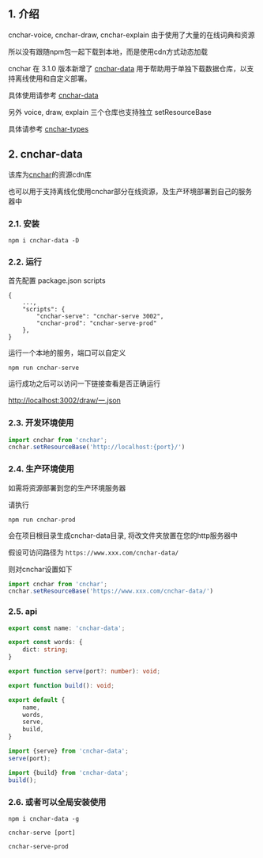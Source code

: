 
## 1. 介绍

cnchar-voice, cnchar-draw, cnchar-explain 由于使用了大量的在线词典和资源

所以没有跟随npm包一起下载到本地，而是使用cdn方式动态加载

cnchar 在 3.1.0 版本新增了 [cnchar-data](https://github.com/cn-char/cnchar-data) 用于帮助用于单独下载数据仓库，以支持离线使用和自定义部署。 

具体使用请参考 [cnchar-data](https://github.com/cn-char/cnchar-data/blob/master/README.md)

另外 voice, draw, explain 三个仓库也支持独立 setResourceBase

具体请参考 [cnchar-types](https://github.com/theajack/cnchar/tree/master/src/cnchar-types)

## 2. cnchar-data

该库为[cnchar](https://www.github.com/theajack/cnchar)的资源cdn库

也可以用于支持离线化使用cnchar部分在线资源，及生产环境部署到自己的服务器中

### 2.1. 安装

```
npm i cnchar-data -D
```

### 2.2. 运行

首先配置 package.json scripts

```
{
    ...,
    "scripts": {
        "cnchar-serve": "cnchar-serve 3002",
        "cnchar-prod": "cnchar-serve-prod"
    },
}
```

运行一个本地的服务，端口可以自定义

```
npm run cnchar-serve
```

运行成功之后可以访问一下链接查看是否正确运行

[http://localhost:3002/draw/一.json](http://localhost:3002/draw/一.json)

### 2.3. 开发环境使用

```js
import cnchar from 'cnchar';
cnchar.setResourceBase('http://localhost:{port}/')
```

### 2.4. 生产环境使用

如需将资源部署到您的生产环境服务器

请执行

```
npm run cnchar-prod
```

会在项目根目录生成cnchar-data目录, 将改文件夹放置在您的http服务器中

假设可访问路径为 `https://www.xxx.com/cnchar-data/`

则对cnchar设置如下

```js
import cnchar from 'cnchar';
cnchar.setResourceBase('https://www.xxx.com/cnchar-data/')
```

### 2.5. api

```ts
export const name: 'cnchar-data';

export const words: {
    dict: string;
}

export function serve(port?: number): void;

export function build(): void;

export default {
    name,
    words,
    serve,
    build,
}
```

```js
import {serve} from 'cnchar-data';
serve(port);
```

```js
import {build} from 'cnchar-data';
build();
```

### 2.6. 或者可以全局安装使用

```
npm i cnchar-data -g
```

```
cnchar-serve [port]
```

```
cnchar-serve-prod
```